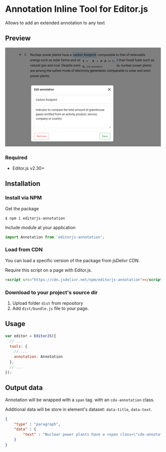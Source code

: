 # Annotation Inline Tool for Editor.js
Allows to add an extended annotation to any text 

## Preview
![Preview image](https://github.com/VolgaIgor/editorjs-annotation/raw/main/asset/screenshot.png)

### Required
- Editor.js v2.30+

## Installation
### Install via NPM
Get the package

```shell
$ npm i editorjs-annotation
```

Include module at your application

```javascript
import Annotation from 'editorjs-annotation';
```

### Load from CDN

You can load a specific version of the package from jsDelivr CDN.

Require this script on a page with Editor.js.

```html
<script src="https://cdn.jsdelivr.net/npm/editorjs-annotation"></script>
```

### Download to your project's source dir
1. Upload folder `dist` from repository
2. Add `dist/bundle.js` file to your page.

## Usage
```javascript
var editor = EditorJS({
  // ...
  tools: {
    // ...
    annotation: Annotation
  },
  // ...
});
```

## Output data
Annotation will be wrapped with a `span` tag. with an `cdx-annotation` class.

Additional data will be store in element's dataset: `data-title`, `data-text`.

```json
{
    "type" : "paragraph",
    "data" : {
        "text" : "Nuclear power plants have a <span class=\"cdx-annotation\" data-title=\"Carbon footprint\" data-text=\"Indicator to compare the total amount...\">carbon footprint</span>..."
    }
}
```

